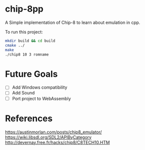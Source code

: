 # chip-8pp

A Simple implementation of Chip-8 to learn about emulation in cpp.

To run this project:
```Bash
mkdir build && cd build
cmake ../
make
./chip8 10 3 romname
```

# Future Goals

- [ ] Add Windows compatibility 
- [ ] Add Sound
- [ ] Port project to WebAssembly

# References 
https://austinmorlan.com/posts/chip8_emulator/
https://wiki.libsdl.org/SDL2/APIByCategory
http://devernay.free.fr/hacks/chip8/C8TECH10.HTM